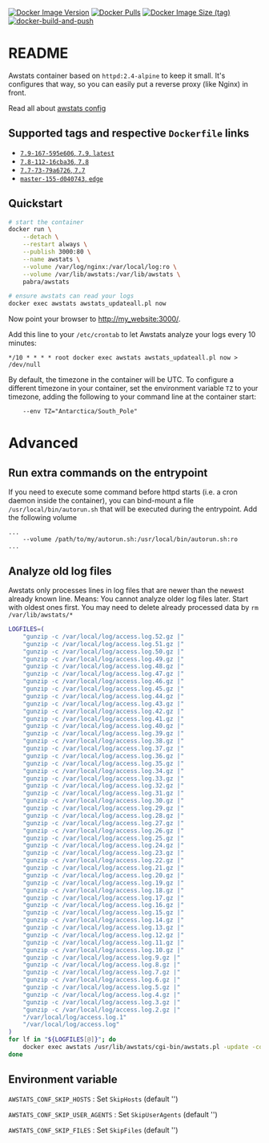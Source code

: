 [![Docker Image Version](https://img.shields.io/docker/v/pabra/awstats/edge?logo=docker&sort=semver)](https://hub.docker.com/r/pabra/awstats)
[![Docker Pulls](https://img.shields.io/docker/pulls/pabra/awstats?label=pulls&logo=docker)](https://hub.docker.com/r/pabra/awstats)
[![Docker Image Size (tag)](https://img.shields.io/docker/image-size/pabra/awstats/7.8?label=size&logo=docker)](https://hub.docker.com/r/pabra/awstats)
[![docker-build-and-push](https://github.com/pabra/docker_awstats/workflows/docker-build-and-push/badge.svg?branch=master)](https://github.com/pabra/docker_awstats/actions?query=workflow%3Adocker-build-and-push+branch%3Amaster)

# README

Awstats container based on `httpd:2.4-alpine` to keep it small. It's configures
that way, so you can easily put a reverse proxy (like Nginx) in front.

Read all about [awstats config](http://www.awstats.org/docs/awstats_config.html)

## Supported tags and respective `Dockerfile` links

-   [`7.9-167-595e606`, `7.9`, `latest`](https://github.com/pabra/docker_awstats/blob/7.9/Dockerfile)
-   [`7.8-112-16cba36`, `7.8`](https://github.com/pabra/docker_awstats/blob/7.8/Dockerfile)
-   [`7.7-73-79a6726`, `7.7`](https://github.com/pabra/docker_awstats/blob/7.7/Dockerfile)
-   [`master-155-d040743`, `edge`](https://github.com/pabra/docker_awstats/blob/master/Dockerfile)

## Quickstart

```bash
# start the container
docker run \
    --detach \
    --restart always \
    --publish 3000:80 \
    --name awstats \
    --volume /var/log/nginx:/var/local/log:ro \
    --volume /var/lib/awstats:/var/lib/awstats \
    pabra/awstats

# ensure awstats can read your logs
docker exec awstats awstats_updateall.pl now
```

Now point your browser to [http://my_website:3000/]().

Add this line to your `/etc/crontab` to let Awstats analyze your logs every 10 minutes:

```
*/10 * * * * root docker exec awstats awstats_updateall.pl now > /dev/null
```

By default, the timezone in the container will be UTC. To configure a different
timezone in your container, set the environment variable `TZ` to your timezone,
adding the following to your command line at the container start:

```
    --env TZ="Antarctica/South_Pole"
```

# Advanced

## Run extra commands on the entrypoint

If you need to execute some command before httpd starts (i.e. a cron daemon inside
the container), you can bind-mount a file `/usr/local/bin/autorun.sh` that will
be executed during the entrypoint. Add the following volume

```
...
    --volume /path/to/my/autorun.sh:/usr/local/bin/autorun.sh:ro
...
```

## Analyze old log files

Awstats only processes lines in log files that are newer than the newest already
known line.
Means: You cannot analyze older log files later. Start with oldest ones first.
You may need to delete already processed data by `rm /var/lib/awstats/*`

```bash
LOGFILES=(
    "gunzip -c /var/local/log/access.log.52.gz |"
    "gunzip -c /var/local/log/access.log.51.gz |"
    "gunzip -c /var/local/log/access.log.50.gz |"
    "gunzip -c /var/local/log/access.log.49.gz |"
    "gunzip -c /var/local/log/access.log.48.gz |"
    "gunzip -c /var/local/log/access.log.47.gz |"
    "gunzip -c /var/local/log/access.log.46.gz |"
    "gunzip -c /var/local/log/access.log.45.gz |"
    "gunzip -c /var/local/log/access.log.44.gz |"
    "gunzip -c /var/local/log/access.log.43.gz |"
    "gunzip -c /var/local/log/access.log.42.gz |"
    "gunzip -c /var/local/log/access.log.41.gz |"
    "gunzip -c /var/local/log/access.log.40.gz |"
    "gunzip -c /var/local/log/access.log.39.gz |"
    "gunzip -c /var/local/log/access.log.38.gz |"
    "gunzip -c /var/local/log/access.log.37.gz |"
    "gunzip -c /var/local/log/access.log.36.gz |"
    "gunzip -c /var/local/log/access.log.35.gz |"
    "gunzip -c /var/local/log/access.log.34.gz |"
    "gunzip -c /var/local/log/access.log.33.gz |"
    "gunzip -c /var/local/log/access.log.32.gz |"
    "gunzip -c /var/local/log/access.log.31.gz |"
    "gunzip -c /var/local/log/access.log.30.gz |"
    "gunzip -c /var/local/log/access.log.29.gz |"
    "gunzip -c /var/local/log/access.log.28.gz |"
    "gunzip -c /var/local/log/access.log.27.gz |"
    "gunzip -c /var/local/log/access.log.26.gz |"
    "gunzip -c /var/local/log/access.log.25.gz |"
    "gunzip -c /var/local/log/access.log.24.gz |"
    "gunzip -c /var/local/log/access.log.23.gz |"
    "gunzip -c /var/local/log/access.log.22.gz |"
    "gunzip -c /var/local/log/access.log.21.gz |"
    "gunzip -c /var/local/log/access.log.20.gz |"
    "gunzip -c /var/local/log/access.log.19.gz |"
    "gunzip -c /var/local/log/access.log.18.gz |"
    "gunzip -c /var/local/log/access.log.17.gz |"
    "gunzip -c /var/local/log/access.log.16.gz |"
    "gunzip -c /var/local/log/access.log.15.gz |"
    "gunzip -c /var/local/log/access.log.14.gz |"
    "gunzip -c /var/local/log/access.log.13.gz |"
    "gunzip -c /var/local/log/access.log.12.gz |"
    "gunzip -c /var/local/log/access.log.11.gz |"
    "gunzip -c /var/local/log/access.log.10.gz |"
    "gunzip -c /var/local/log/access.log.9.gz |"
    "gunzip -c /var/local/log/access.log.8.gz |"
    "gunzip -c /var/local/log/access.log.7.gz |"
    "gunzip -c /var/local/log/access.log.6.gz |"
    "gunzip -c /var/local/log/access.log.5.gz |"
    "gunzip -c /var/local/log/access.log.4.gz |"
    "gunzip -c /var/local/log/access.log.3.gz |"
    "gunzip -c /var/local/log/access.log.2.gz |"
    "/var/local/log/access.log.1"
    "/var/local/log/access.log"
)
for lf in "${LOGFILES[@]}"; do
    docker exec awstats /usr/lib/awstats/cgi-bin/awstats.pl -update -config=my_website -LogFile="$lf"
done
```

## Environment variable

`AWSTATS_CONF_SKIP_HOSTS`
: Set `SkipHosts` (default '')

`AWSTATS_CONF_SKIP_USER_AGENTS`
: Set `SkipUserAgents` (default '')

`AWSTATS_CONF_SKIP_FILES`
: Set `SkipFiles` (default '')
